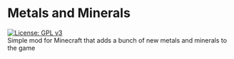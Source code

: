 <h1>Metals and Minerals</h1>

[![License: GPL v3](https://img.shields.io/badge/License-GPLv3-blue.svg)](https://www.gnu.org/licenses/gpl-3.0)
<br>
Simple mod for Minecraft that adds a bunch of new metals and minerals to the game
